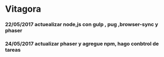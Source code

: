 # Vitagora

### 22/05/2017 actuealizar  node,js con gulp , pug ,browser-sync y phaser
### 24/05/2017 actualizar  phaser y agregue npm, hago conbtrol de tareas